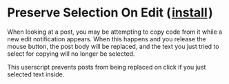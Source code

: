 # Preserve Selection On Edit (&#8202;[install](https://github.com/CertainPerformance/Stack-Exchange-Userscripts/raw/master/Preserve-Selection-On-Edit/StackPreserveSelectionOnEdit.user.js)&#8202;)

When looking at a post, you may be attempting to copy code from it while a new edit notification appears. When this happens and you release the mouse button, the post body will be replaced, and the text you just tried to select for copying will no longer be selected.

This userscript prevents posts from being replaced on click if you just selected text inside.
